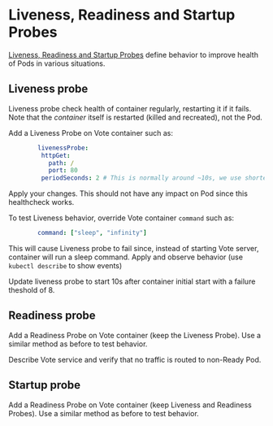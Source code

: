 # Liveness, Readiness and Startup Probes 

[Liveness, Readiness and Startup Probes](https://kubernetes.io/docs/tasks/configure-pod-container/configure-liveness-readiness-startup-probes/) define behavior to improve health of Pods in various situations.

## Liveness probe

Liveness probe check health of container regularly, restarting it if it fails. Note that the _container_ itself is restarted (killed and recreated), not the Pod. 

Add a Liveness Probe on Vote container such as:

```yml
        livenessProbe:
         httpGet:
           path: /
           port: 80
         periodSeconds: 2 # This is normally around ~10s, we use shorter time to observe behavior
```

Apply your changes. This should not have any impact on Pod since this healthcheck works.

To test Liveness behavior, override Vote container `command` such as:

```yaml
        command: ["sleep", "infinity"]
```

This will cause Liveness probe to fail since, instead of starting Vote server, container will run a sleep command. Apply and observe behavior (use `kubectl describe` to show events)

Update liveness probe to start 10s after container initial start with a failure theshold of 8.

## Readiness probe

Add a Readiness Probe on Vote container (keep the Liveness Probe). Use a similar method as before to test behavior.

Describe Vote service and verify that no traffic is routed to non-Ready Pod. 

## Startup probe

Add a Readiness Probe on Vote container (keep Liveness and Readiness Probes). Use a similar method as before to test behavior.